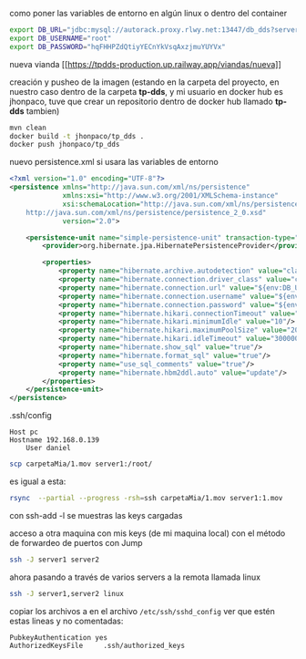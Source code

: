 como poner las variables de entorno en algún linux o dentro del container
```sh
export DB_URL="jdbc:mysql://autorack.proxy.rlwy.net:13447/db_dds?serverTimezone=UTC"
export DB_USERNAME="root"
export DB_PASSWORD="hqFHHPZdQtiyYECnYkVsqAxzjmuYUYVx"
```

nueva vianda
[[https://tpdds-production.up.railway.app/viandas/nueva]]


creación y pusheo de la imagen (estando en la carpeta del proyecto, en nuestro caso dentro de la carpeta  **tp-dds**, y mi usuario en docker  hub es jhonpaco, tuve que crear un repositorio dentro de docker hub llamado **tp-dds** tambien)
```sh
mvn clean
docker build -t jhonpaco/tp_dds .
docker push jhonpaco/tp_dds
```


nuevo persistence.xml si usara las variables de entorno
```xml
<?xml version="1.0" encoding="UTF-8"?>
<persistence xmlns="http://java.sun.com/xml/ns/persistence"
             xmlns:xsi="http://www.w3.org/2001/XMLSchema-instance"
             xsi:schemaLocation="http://java.sun.com/xml/ns/persistence
    http://java.sun.com/xml/ns/persistence/persistence_2_0.xsd"
             version="2.0">

    <persistence-unit name="simple-persistence-unit" transaction-type="RESOURCE_LOCAL">
        <provider>org.hibernate.jpa.HibernatePersistenceProvider</provider>

        <properties>
            <property name="hibernate.archive.autodetection" value="class"/>
            <property name="hibernate.connection.driver_class" value="com.mysql.cj.jdbc.Driver"/>
            <property name="hibernate.connection.url" value="${env:DB_URL}"/>
            <property name="hibernate.connection.username" value="${env:DB_USERNAME}"/>
            <property name="hibernate.connection.password" value="${env:DB_PASSWORD}"/>
            <property name="hibernate.hikari.connectionTimeout" value="20000"/>
            <property name="hibernate.hikari.minimumIdle" value="10"/>
            <property name="hibernate.hikari.maximumPoolSize" value="20"/>
            <property name="hibernate.hikari.idleTimeout" value="300000"/>
            <property name="hibernate.show_sql" value="true"/>
            <property name="hibernate.format_sql" value="true"/>
            <property name="use_sql_comments" value="true"/>
            <property name="hibernate.hbm2ddl.auto" value="update"/>
        </properties>
    </persistence-unit>
</persistence>
```



.ssh/config


```
Host pc
Hostname 192.168.0.139
	User daniel
```


```sh
scp carpetaMia/1.mov server1:/root/
```
es igual a esta:
```sh
rsync  --partial --progress -rsh=ssh carpetaMia/1.mov server1:1.mov
```
con ssh-add -l se muestras las keys cargadas



acceso a otra maquina con mis keys (de mi maquina local) con el método de forwardeo de puertos con Jump

```sh
ssh -J server1 server2
```

ahora pasando a través de varios servers a la remota llamada linux

```sh
ssh -J server1,server2 linux
```


copiar los archivos a 
en el archivo ``` /etc/ssh/sshd_config ``` ver que estén estas lineas y no comentadas:
```
PubkeyAuthentication yes
AuthorizedKeysFile     .ssh/authorized_keys
```

